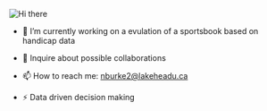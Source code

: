 
![Hi there](https://www.licedoctors.com/sites/default/files/graphic%20image%20of%20lightbulb%20surrounded%20by%20mathematical%20and%20chemical%20equations%2C%20teal%20color%20scheme-BANNER.png) 

- 🔭 I’m currently working on a evulation of a sportsbook based on handicap data

- 💬 Inquire about possible collaborations

- 📫 How to reach me: nburke2@lakeheadu.ca

- ⚡ Data driven decision making

<!--
**nbizzle23/nbizzle23** is a ✨ _special_ ✨ repository because its `README.md` (this file) appears on your GitHub profile.

Here are some ideas to get you started:

- 🔭 I’m currently working on ...
- 🌱 I’m currently learning ...
- 👯 I’m looking to collaborate on ...
- 🤔 I’m looking for help with ...
- 💬 Ask me about ...
- 📫 How to reach me: ...
- 😄 Pronouns: ...
- ⚡ Fun fact: ...
-->
